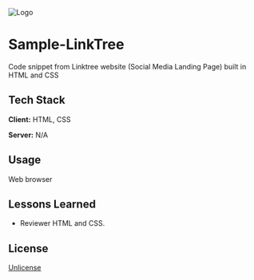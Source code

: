 ![Logo](https://edge.website.production.linktr.ee/icons/icon-48x48.png)


# Sample-LinkTree

Code snippet from Linktree website (Social Media Landing Page) built in HTML and CSS

## Tech Stack

**Client:**  HTML, CSS

**Server:** N/A


## Usage

Web browser


## Lessons Learned

- Reviewer HTML and CSS. 


## License

[Unlicense](https://unlicense.org/)

